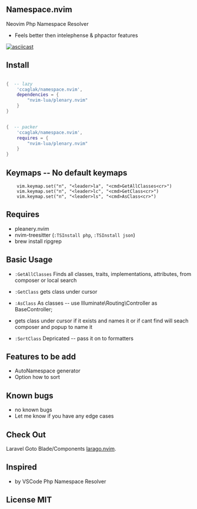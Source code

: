 ## Namespace.nvim

Neovim Php Namespace Resolver

- Feels better then intelephense & phpactor features

[![asciicast](https://asciinema.org/a/558130.svg)](https://asciinema.org/a/558130)

## Install

```lua

{  -- lazy
    'ccaglak/namespace.nvim',
    dependencies = {
        "nvim-lua/plenary.nvim"
    }
}

```
```lua

{  -- packer
    'ccaglak/namespace.nvim',
    requires = {
        "nvim-lua/plenary.nvim"
    }
}

```

## Keymaps -- No default keymaps

```vim
    vim.keymap.set("n", "<leader>la", "<cmd>GetAllClasses<cr>")
    vim.keymap.set("n", "<leader>lc", "<cmd>GetClass<cr>")
    vim.keymap.set("n", "<leader>ls", "<cmd>AsClass<cr>")
```

## Requires

-   pleanery.nvim
-   nvim-treesitter (`:TSInstall php`, `:TSInstall json`)
-   brew install ripgrep

## Basic Usage

-   `:GetAllClasses` Finds all classes, traits, implementations, attributes, from composer or local search

-   `:GetClass` gets class under cursor
-   `:AsClass` As classes  -- use Illuminate\Routing\Controller as BaseController;
-   gets class under cursor if it exists and names it or if cant find will seach composer and popup to name it

-   `:SortClass` Depricated -- pass it on to formatters


## Features to be add

-   AutoNamespace generator
-   Option how to sort

## Known bugs
-   no known bugs
-   Let me know if you have any edge cases

## Check Out

Laravel Goto Blade/Components [larago.nvim](https://github.com/ccaglak/larago.nvim).


## Inspired

-   by VSCode Php Namespace Resolver

## License MIT
